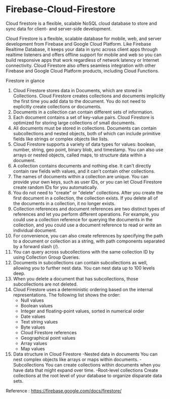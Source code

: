 # Firebase-Cloud-Firestore
Cloud firestore is a flexible, scalable NoSQL cloud database to store and sync data for client- and server-side development.

Cloud Firestore is a flexible, scalable database for mobile, web, and server development from Firebase and Google Cloud Platform. Like Firebase Realtime Database, it keeps your data in sync across client apps through realtime listeners and offers offline support for mobile and web so you can build responsive apps that work regardless of network latency or Internet connectivity. Cloud Firestore also offers seamless integration with other Firebase and Google Cloud Platform products, including Cloud Functions.

Firestore in glance
1. Cloud Firestore stores data in Documents, which are stored in Collections. Cloud Firestore creates collections and documents              implicitly the first time you add data to the document. You do not need to explicitly create collections or documents. 
2. Documents in a collection can contain different sets of information.
3. Each document contains a set of key-value pairs. Cloud Firestore is optimized for storing large collections of small documents.
4. All documents must be stored in collections. Documents can contain subcollections and nested objects, both of which can include primitive fields like strings or complex objects like lists.
5. Cloud Firestore supports a variety of data types for values: boolean, number, string, geo point, binary blob, and timestamp. You can also use arrays or nested objects, called maps, to structure data within a document.
6. A collection contains documents and nothing else. It can't directly contain raw fields with values, and it can't contain other collections.
7. The names of documents within a collection are unique. You can provide your own keys, such as user IDs, or you can let Cloud Firestore create random IDs for you automatically.
8. You do not need to "create" or "delete" collections. After you create the first document in a collection, the collection exists. If you delete all of the documents in a collection, it no longer exists.
9. Collection references and document references are two distinct types of references and let you perform different operations. For example, you could use a collection reference for querying the documents in the collection, and you could use a document reference to read or write an individual document.
10. For convenience, you can also create references by specifying the path to a document or collection as a string, with path components separated by a forward slash (/). 
11. You can query across subcollections with the same collection ID by using Collection Group Queries.
12. Documents in subcollections can contain subcollections as well, allowing you to further nest data. You can nest data up to 100 levels deep.
13. When you delete a document that has subcollections, those subcollections are not deleted.
14. Cloud Firestore uses a deterministic ordering based on the internal representations. The following list shows the order:
    - Null values
    - Boolean values
    - Integer and floating-point values, sorted in numerical order
    - Date values
    - Text string values
    - Byte values
    - Cloud Firestore references
    - Geographical point values
    - Array values
    - Map values
15. Data structure in Cloud Firestore
    -Nested data in documents
    You can nest complex objects like arrays or maps within documents.
    -Subcollections
    You can create collections within documents when you have data that might expand over time.
    -Root-level collections
    Create collections at the root level of your database to organize disparate data sets.
    
    
    
Reference : 
https://firebase.google.com/docs/firestore/
